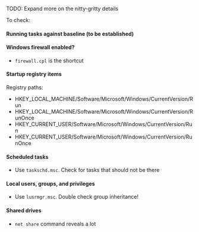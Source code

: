 TODO: Expand more on the nitty-gritty details

To check:

#### Running tasks against baseline (to be established)

#### Windows firewall enabled?
* `firewall.cpl` is the shortcut

#### Startup registry items

Registry paths:
* HKEY_LOCAL_MACHINE/Software/Microsoft/Windows/CurrentVersion/Run
* HKEY_LOCAL_MACHINE/Software/Microsoft/Windows/CurrentVersion/RunOnce
* HKEY_CURRENT_USER/Software/Microsoft/Windows/CurrentVersion/Run
* HKEY_CURRENT_USER/Software/Microsoft/Windows/CurrentVersion/RunOnce

#### Scheduled tasks
* Use `taskschd.msc`. Check for tasks that should not be there

#### Local users, groups, and privileges
* Use `lusrmgr.msc`. Double check group inheritance!

#### Shared drives
* `net share` command reveals a lot
